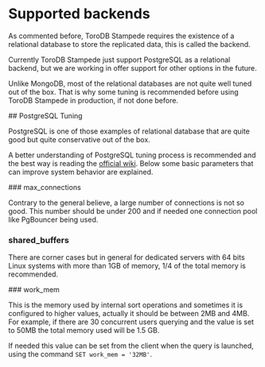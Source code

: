 <h1>Supported backends</h1>

As commented before, ToroDB Stampede requires the existence of a relational database to store the replicated data, this is called the backend.

Currently ToroDB Stampede just support PostgreSQL as a relational backend, but we are working in offer support for other options in the future.

Unlike MongoDB, most of the relational databases are not quite well tuned out of the box. That is why some tuning is recommended before using ToroDB Stampede in production, if not done before.

## PostgreSQL Tuning

PostgreSQL is one of those examples of relational database that are quite good but quite conservative out of the box.

A better understanding of PostgreSQL tuning process is recommended and the best way is reading the [official wiki](https://wiki.postgresql.org/wiki/Performance_Optimization). Below some basic parameters that can improve system behavior are explained.

### max_connections

Contrary to the general believe, a large number of connections is not so good. This number should be under 200 and if needed one connection pool like PgBouncer being used.

### shared_buffers

There are corner cases but in general for dedicated servers with 64 bits Linux systems with more than 1GB of memory, 1/4 of the total memory is recommended.

### work_mem

This is the memory used by internal sort operations and sometimes it is configured to higher values, actually it should be between 2MB and 4MB. For example, if there are 30 concurrent users querying and the value is set to 50MB the total memory used will be 1.5 GB.

If needed this value can be set from the client when the query is launched, using the command `SET work_mem = '32MB'`.
